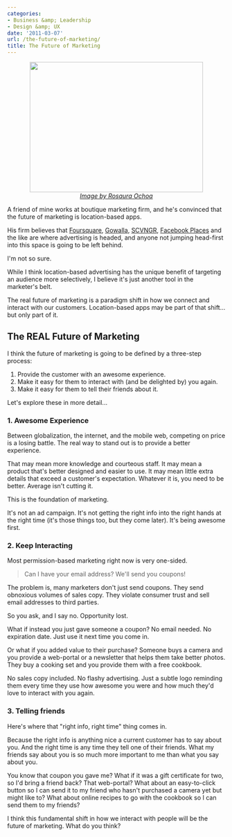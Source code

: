 ```yaml
---
categories:
- Business &amp; Leadership
- Design &amp; UX
date: '2011-03-07'
url: /the-future-of-marketing/
title: The Future of Marketing
---
```


<p align="center"><img src="https://gomakethings.com/wp-content/uploads/2011/03/social-media-marketing-400x300.jpg" alt="" title="social-media-marketing" width="400" height="300" class="alignnone size-medium wp-image-218" /><br><em><a href="http://www.flickr.com/photos/32931740@N06/3256031851/">Image by Rosaura Ochoa</a></em></p>

A friend of mine works at boutique marketing firm, and he's convinced that the future of marketing is location-based apps.

His firm believes that <a href="http://foursquare.com/">Foursquare</a>, <a href="http://gowalla.com/">Gowalla</a>, <a href="http://scvngr.com/">SCVNGR</a>, <a href="http://www.facebook.com/places/">Facebook Places</a> and the like are where advertising is headed, and anyone not jumping head-first into this space is going to be left behind.

I'm not so sure.

While I think location-based advertising has the unique benefit of targeting an audience more selectively, I believe it's just another tool in the marketer's belt.

The real future of marketing is a paradigm shift in how we connect and interact with our customers. Location-based apps may be part of that shift... but only part of it.

<h2>The REAL Future of Marketing</h2>

I think the future of marketing is going to be defined by a three-step process:
<ol>
<li>Provide the customer with an awesome experience.</li>
<li>Make it easy for them to interact with (and be delighted by) you again.</li>
<li>Make it easy for them to tell their friends about it.</li>
</ol>

Let's explore these in more detail...
<!--more-->
<h3>1. Awesome Experience</h3>

Between globalization, the internet, and the mobile web, competing on price is a losing battle. The real way to stand out is to provide a better experience.

That may mean more knowledge and courteous staff. It may mean a product that's better designed and easier to use. It may mean little extra details that exceed a customer's expectation. Whatever it is, you need to be better. Average isn't cutting it.

This is the foundation of marketing.

It's not an ad campaign. It's not getting the right info into the right hands at the right time (it's those things too, but they come later). It's being awesome first.

<h3>2. Keep Interacting</h3>

Most permission-based marketing right now is very one-sided.

<blockquote>Can I have your email address? We'll send you coupons!</blockquote>

The problem is, many marketers don't just send coupons. They send obnoxious volumes of sales copy. They violate consumer trust and sell email addresses to third parties.

So you ask, and I say no. Opportunity lost.

What if instead you just gave someone a coupon? No email needed. No expiration date. Just use it next time you come in.

Or what if you added value to their purchase? Someone buys a camera and you provide a web-portal or a newsletter that helps them take better photos. They buy a cooking set and you provide them with a free cookbook.

No sales copy included. No flashy advertising. Just a subtle logo reminding them every time they use how awesome you were and how much they'd love to interact with you again.

<h3>3. Telling friends</h3>

Here's where that "right info, right time" thing comes in.

Because the right info is anything nice a current customer has to say about you. And the right time is any time they tell one of their friends. What my friends say about you is so much more important to me than what you say about you.

You know that coupon you gave me? What if it was a gift certificate for two, so I'd bring a friend back? That web-portal? What about an easy-to-click button so I can send it to my friend who hasn't purchased a camera yet but might like to? What about online recipes to go with the cookbook so I can send them to my friends?

I think this fundamental shift in how we interact with people will be the future of marketing. What do you think?